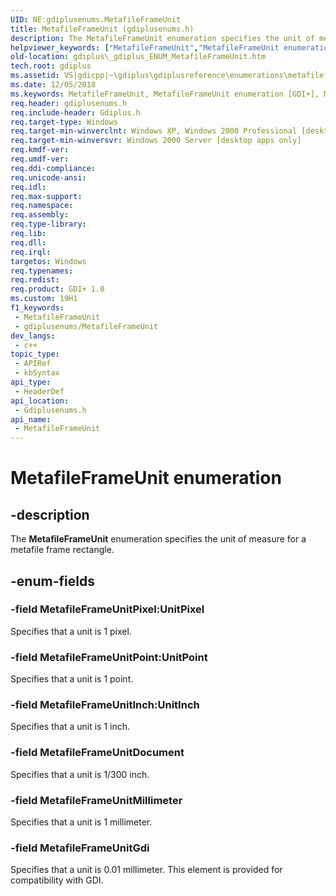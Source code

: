 ```yaml
---
UID: NE:gdiplusenums.MetafileFrameUnit
title: MetafileFrameUnit (gdiplusenums.h)
description: The MetafileFrameUnit enumeration specifies the unit of measure for a metafile frame rectangle.
helpviewer_keywords: ["MetafileFrameUnit","MetafileFrameUnit enumeration [GDI+]","MetafileFrameUnitDocument","MetafileFrameUnitGdi","MetafileFrameUnitInch","MetafileFrameUnitMillimeter","MetafileFrameUnitPixel","MetafileFrameUnitPoint","_gdiplus_ENUM_MetafileFrameUnit","gdiplus._gdiplus_ENUM_MetafileFrameUnit","gdiplusenums/MetafileFrameUnit","gdiplusenums/MetafileFrameUnitDocument","gdiplusenums/MetafileFrameUnitGdi","gdiplusenums/MetafileFrameUnitInch","gdiplusenums/MetafileFrameUnitMillimeter","gdiplusenums/MetafileFrameUnitPixel","gdiplusenums/MetafileFrameUnitPoint"]
old-location: gdiplus\_gdiplus_ENUM_MetafileFrameUnit.htm
tech.root: gdiplus
ms.assetid: VS|gdicpp|~\gdiplus\gdiplusreference\enumerations\metafileframeunit.htm
ms.date: 12/05/2018
ms.keywords: MetafileFrameUnit, MetafileFrameUnit enumeration [GDI+], MetafileFrameUnitDocument, MetafileFrameUnitGdi, MetafileFrameUnitInch, MetafileFrameUnitMillimeter, MetafileFrameUnitPixel, MetafileFrameUnitPoint, _gdiplus_ENUM_MetafileFrameUnit, gdiplus._gdiplus_ENUM_MetafileFrameUnit, gdiplusenums/MetafileFrameUnit, gdiplusenums/MetafileFrameUnitDocument, gdiplusenums/MetafileFrameUnitGdi, gdiplusenums/MetafileFrameUnitInch, gdiplusenums/MetafileFrameUnitMillimeter, gdiplusenums/MetafileFrameUnitPixel, gdiplusenums/MetafileFrameUnitPoint
req.header: gdiplusenums.h
req.include-header: Gdiplus.h
req.target-type: Windows
req.target-min-winverclnt: Windows XP, Windows 2000 Professional [desktop apps only]
req.target-min-winversvr: Windows 2000 Server [desktop apps only]
req.kmdf-ver: 
req.umdf-ver: 
req.ddi-compliance: 
req.unicode-ansi: 
req.idl: 
req.max-support: 
req.namespace: 
req.assembly: 
req.type-library: 
req.lib: 
req.dll: 
req.irql: 
targetos: Windows
req.typenames: 
req.redist: 
req.product: GDI+ 1.0
ms.custom: 19H1
f1_keywords:
 - MetafileFrameUnit
 - gdiplusenums/MetafileFrameUnit
dev_langs:
 - c++
topic_type:
 - APIRef
 - kbSyntax
api_type:
 - HeaderDef
api_location:
 - Gdiplusenums.h
api_name:
 - MetafileFrameUnit
---
```


# MetafileFrameUnit enumeration


## -description

The <b>MetafileFrameUnit</b> enumeration specifies the unit of measure for a metafile frame rectangle.

## -enum-fields

### -field MetafileFrameUnitPixel:UnitPixel

Specifies that a unit is 1 pixel.

### -field MetafileFrameUnitPoint:UnitPoint

Specifies that a unit is 1 point.

### -field MetafileFrameUnitInch:UnitInch

Specifies that a unit is 1 inch.

### -field MetafileFrameUnitDocument

Specifies that a unit is 1/300 inch.

### -field MetafileFrameUnitMillimeter

Specifies that a unit is 1 millimeter.

### -field MetafileFrameUnitGdi

Specifies that a unit is 0.01 millimeter. This element is provided for compatibility with GDI.

